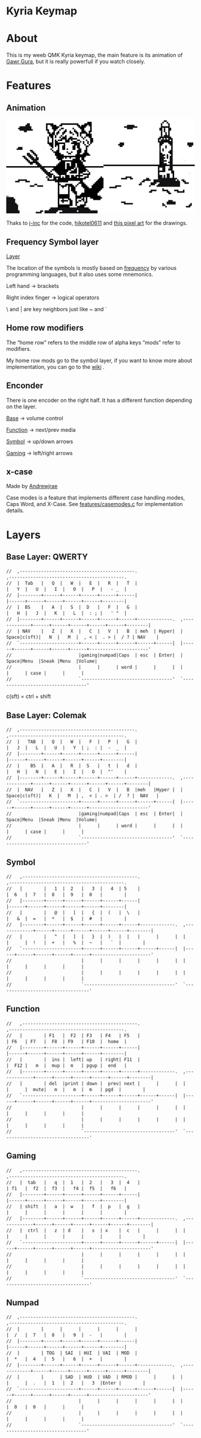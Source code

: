 # Kyria Keymap

# About
This is my weeb QMK Kyria keymap, the main feature is its animation of [Gawr Gura](https://twitter.com/gawrgura), but it is really powerfull if you watch closely.

# Features 
## Animation

![Gawr-Animation](img/gawr.gif)

Thaks to [j-inc](https://www.reddit.com/r/olkb/comments/h00a8b/i_made_an_oled_animation_of_bongo_cat_that/) for the code, [hikotel0611](https://danbooru.donmai.us/posts/4196461) and [this pixel art](https://www.pinterest.fr/pin/373095150361478394/) for the drawings.
## Frequency Symbol layer 
[Layer](#Symbol) 

The location of the symbols is mostly based on [frequency](http://xahlee.info/comp/computer_language_char_distribution.html) by various programming languages, but it also uses some mnemonics. 

Left hand -> brackets 

Right index finger -> logical operators 

 \ and | are key neighbors just like ~ and `

## Home row modifiers
The “home row” refers to the middle row of alpha keys “mods” refer to modifiers.

My home row mods go to the symbol layer, if you want to know more about implementation, you can go to the [wiki](https://precondition.github.io/home-row-mods) .

## Enconder

There is one encoder on the right half. It has a different function depending on the layer.

[Base](#Layers) -> volume control

[Function](#Function) -> next/prev media 

[Symbol](#Symbol) -> up/down arrows

[Gaming](#Gaming) -> left/right arrows

## x-case 

Made by [Andrewjrae](https://github.com/andrewjrae/kyria-keymap#case-modes)

Case modes is a feature that implements different case handling modes, Caps Word, and X-Case. See [features/casemodes.c](features/casemodes.c) for implementation details.

# Layers 
## Base Layer: QWERTY 
```
//  ,-------------------------------------------.                              ,-------------------------------------------.
//  |  Tab   |   Q  |   W  |   E  |   R  |   T  |                              |   Y  |   U  |   I  |   O  |   P  |   - _  |
//  |--------+------+------+------+------+------|                              |------+------+------+------+------+--------|
//  |  BS    |   A  |   S  |  D   |   F  |   G  |                              |   H  |   J  |   K  |   L  |  : ; |   ' "  |
//  |--------+------+------+------+------+------+-------------.  ,-------------+------+------+------+------+------+--------|
//  | NAV    |   Z  |   X  |   C  |   V  |   B  | meh  | Hyper|  | Space|c(sft)|   N  |   M  |  , < |  . > |  / ? | NAV    |
//  `----------------------+------+------+------+------+------|  |------+------+------+------+------+----------------------'
//                         |gaming|numpad|Caps  | esc  | Enter|  | Space|Menu  |Sneak |Menu  |Volume|    
//                         |      |      | word |      |      |  |      |      | case |      |      |          
//                         `----------------------------------'  `----------------------------------'    
```

c(sft) = ctrl + shift

## Base Layer: Colemak 

```
//  ,-------------------------------------------.                              ,-------------------------------------------.
//  |   TAB  |   Q  |   W  |   F  |   P  |   G  |                              |   J  |   L  |   U  |   Y  | ;  : |  -  _  |
//  |--------+------+------+------+------+------|                              |------+------+------+------+------+--------|
//  |    BS  |   A  |   R  |  S   |   t  |   d  |                              |   H  |   N  |   E  |   I  |   O  |  "'    |
//  |--------+------+------+------+------+------+-------------.  ,-------------+------+------+------+------+------+--------|
//  |  NAV   |   Z  |   X  |   C  |   V  |   B  |meh   |Hyper |  | Space|c(sft)|   K  |   M  | ,  < | . >  | /  ? |  NAV   |
//  `----------------------+------+------+------+------+------|  |------+------+------+------+------+----------------------'
//                         |gaming|numpad|Caps  | esc  | Enter|  | Space|Menu  |Sneak |Menu  |Volume|    
//                         |      |      | word |      |      |  |      |      | case |      |      |          
//                         `----------------------------------'  `----------------------------------'        
``` 

## Symbol  

```
//   ,-------------------------------------------.                              ,-------------------------------------------.
//   |        |   1  |  2   |   3  |   4  | 5    |                              |  6   |  7   |  8   |  9   |  0   |        |
//   |--------+------+------+------+------+------|                              |------+------+------+------+------+--------|
//   |        |   @  |   [  |   {  |  (   |  \   |                              |   &  |  =   |  *   |  $   |  #   |        |
//   |--------+------+------+------+------+------+-------------.  ,-------------+------+------+------+------+------+--------|
//   |        |   ^  |   ]  |   }  |  )   |  |   |      |      |  |      |      |  !   |  +   |   %  |  ~   |   `  |        |
//   `----------------------+------+------+------+------+------|  |------+------+------+------+------+----------------------'
//                          |      |      |      |      |      |  |      |      |      |      |      |
//                          |      |      |      |      |      |  |      |      |      |      |      |
//                          `----------------------------------'  `----------------------------------'
``` 

## Function 
```
//   ,-------------------------------------------.                              ,-------------------------------------------.
//   |        | F1   |  F2  | F3   | F4   | F5   |                              | F6   | F7   |  F8  | F9   | F10  |  home  |
//   |--------+------+------+------+------+------|                              |------+------+------+------+------+--------|
//   |        |  ins |  left| up   | right| F11  |                              |  F12 |   m  |  mup |  m   | pgup |  end   |
//   |--------+------+------+------+------+------+-------------.  ,-------------+------+------+------+------+------+--------|
//   |        | del  |print | down |  prev| next |      |      |  |      |      |  mute|   m  |   m  |  m   | pgd  |        |
//   `----------------------+------+------+------+------+------|  |------+------+------+------+------+----------------------'
//                          |      |      |      |      |      |  |      |      |      |      |      |
//                          |      |      |      |      |      |  |      |      |      |      |      |
//                          `----------------------------------'  `----------------------------------'

```
## Gaming  
```
//   ,-------------------------------------------.                              ,-------------------------------------------.
//   |  tab   |   q  |  1   |  2   |   3  |  4   |                              | f1   |  f2  |  f3  |   f4 |  f5  |   f6   |
//   |--------+------+------+------+------+------|                              |------+------+------+------+------+--------|
//   | shift  |   a  |  w   |   f  |  p   |  g   |                              |      |      |      |      |      |        |
//   |--------+------+------+------+------+------+-------------.  ,-------------+------+------+------+------+------+--------|
//   |  ctrl  |   z  | d    |   s  | x    |  c   |      |      |  |      |      |      |      |      |      |      |        |
//   `----------------------+------+------+------+------+------|  |------+------+------+------+------+----------------------'
//                          |      |      |      |      |      |  |      |      |      |      |      |
//                          |      |      |      |      |      |  |      |      |      |      |      |
//                          `----------------------------------'  `----------------------------------' 
```
## Numpad 
```
//  ,-------------------------------------------.                              ,-------------------------------------------.
//  |        |      |      |      |      |      |                              |  /   |  7   |  8   |   9  |  -   |        |
//  |--------+------+------+------+------+------|                              |------+------+------+------+------+--------|
//  |        | TOG  | SAI  | HUI  | VAI  | MOD  |                              |  *   |  4   |  5   |   6  |  +   |        |
//  |--------+------+------+------+------+------+-------------.  ,-------------+------+------+------+------+------+--------|
//  |        |      | SAD  | HUD  | VAD  | RMOD |      |      |  |      |      |  .   |  1   |  2   |   3  |Enter |        |
//  `----------------------+------+------+------+------+------|  |------+------+------+------+------+----------------------'
//                         |      |      |      |      |      |  |      |  0   |  0   |      |      |
//                         |      |      |      |      |      |  |      |      |      |      |      |
//                         `----------------------------------'  `----------------------------------'

```
